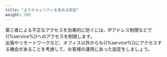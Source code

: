 ```yaml
---
title: "よりセキュリティを高める設定"
weight: 200
---
```


第三者による不正なアクセスを効果的に防ぐには、IPアドレス制限などで{{%service%}}へのアクセスを制限します。  
出張やリモートワークなど、オフィス以外からも{{%service%}}にアクセスする機会があることを考慮して、お客様の運用にあった設定をしましょう。  
